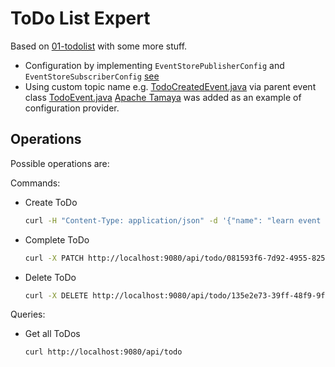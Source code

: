 # ToDo List Expert
Based on [01-todolist](../01-todolist) with some more stuff.
* Configuration by implementing `EventStorePublisherConfig` and `EventStoreSubscriberConfig` [see](src/main/java/net/osomahe/todolist/EventStoreConfiguration.java)
* Using custom topic name e.g. [TodoCreatedEvent.java](src/main/java/net/osomahe/todolist/cmd/entity/TodoCreatedEvent.java) via parent event class 
[TodoEvent.java](src/main/java/net/osomahe/todolist/cmd/entity/TodoEvent.java)
[Apache Tamaya](http://tamaya.incubator.apache.org/) was added as an example of configuration provider.


## Operations
Possible operations are:

Commands:
* Create ToDo
    ```bash
    curl -H "Content-Type: application/json" -d '{"name": "learn event sourcing"}' http://localhost:9080/api/todo
    ```
* Complete ToDo
    ```bash
    curl -X PATCH http://localhost:9080/api/todo/081593f6-7d92-4955-8250-c305c892ebd2-1518294637885-0/complete
    ```
* Delete ToDo
    ```bash
    curl -X DELETE http://localhost:9080/api/todo/135e2e73-39ff-48f9-9f38-c2b0a6d55e18-1518294614322-0
    ```

Queries:
* Get all ToDos
    ```bash
    curl http://localhost:9080/api/todo
    ```